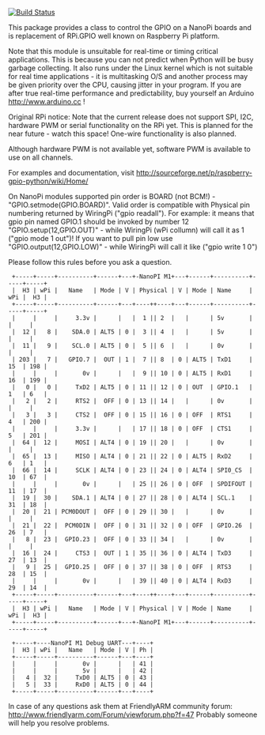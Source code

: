 [![Build Status](https://travis-ci.org/auto3000/RPi.GPIO_NP.svg?branch=master)](https://travis-ci.org/auto3000/RPi.GPIO_NP)

This package provides a class to control the GPIO on a NanoPi boards and is replacement of RPi.GPIO well known on Raspberry Pi platform.

Note that this module is unsuitable for real-time or timing critical applications.  This is because you can not predict when Python will be busy garbage collecting.  It also runs under the Linux kernel which is not suitable for real time applications - it is multitasking O/S and another process may be given priority over the CPU, causing jitter in your program.  If you are after true real-time performance and predictability, buy yourself an Arduino http://www.arduino.cc !

Original RPi notice:
Note that the current release does not support SPI, I2C, hardware PWM or serial functionality on the RPi yet.
This is planned for the near future - watch this space!  One-wire functionality is also planned.

Although hardware PWM is not available yet, software PWM is available to use on all channels.

For examples and documentation, visit http://sourceforge.net/p/raspberry-gpio-python/wiki/Home/


On NanoPi modules supported pin order is BOARD (not BCM!) - "GPIO.setmode(GPIO.BOARD)". 
Valid order is compatible with Physical pin numbering returned by WiringPi ("gpio readall"). For example: it means that gpio pin named GPIO.1 should be invoked by number 12 "GPIO.setup(12,GPIO.OUT)" - while WiringPi (wPi collumn) will call it as 1 ("gpio mode 1 out")! 
If you want to pull pin low use "GPIO.output(12,GPIO.LOW)" - while WiringPi will call it like ("gpio write 1 0")

Please follow this rules before you ask a question.
```
 +-----+-----+----------+------+---+-NanoPI M1+---+------+----------+-----+-----+  
 |  H3 | wPi |   Name   | Mode | V | Physical | V | Mode | Name     | wPi |  H3 |  
 +-----+-----+----------+------+---+----++----+---+------+----------+-----+-----+  
 |     |     |     3.3v |      |   |  1 || 2  |   |      | 5v       |     |     |  
 |  12 |   8 |    SDA.0 | ALT5 | 0 |  3 || 4  |   |      | 5v       |     |     |  
 |  11 |   9 |    SCL.0 | ALT5 | 0 |  5 || 6  |   |      | 0v       |     |     |  
 | 203 |   7 |   GPIO.7 |  OUT | 1 |  7 || 8  | 0 | ALT5 | TxD1     | 15  | 198 |  
 |     |     |       0v |      |   |  9 || 10 | 0 | ALT5 | RxD1     | 16  | 199 |  
 |   0 |   0 |     TxD2 | ALT5 | 0 | 11 || 12 | 0 | OUT  | GPIO.1   | 1   | 6   |  
 |   2 |   2 |     RTS2 |  OFF | 0 | 13 || 14 |   |      | 0v       |     |     |  
 |   3 |   3 |     CTS2 |  OFF | 0 | 15 || 16 | 0 | OFF  | RTS1     | 4   | 200 |  
 |     |     |     3.3v |      |   | 17 || 18 | 0 | OFF  | CTS1     | 5   | 201 |  
 |  64 |  12 |     MOSI | ALT4 | 0 | 19 || 20 |   |      | 0v       |     |     |  
 |  65 |  13 |     MISO | ALT4 | 0 | 21 || 22 | 0 | ALT5 | RxD2     | 6   | 1   |  
 |  66 |  14 |     SCLK | ALT4 | 0 | 23 || 24 | 0 | ALT4 | SPI0_CS  | 10  | 67  |  
 |     |     |       0v |      |   | 25 || 26 | 0 | OFF  | SPDIFOUT | 11  | 17  |  
 |  19 |  30 |    SDA.1 | ALT4 | 0 | 27 || 28 | 0 | ALT4 | SCL.1    | 31  | 18  |  
 |  20 |  21 | PCM0DOUT |  OFF | 0 | 29 || 30 |   |      | 0v       |     |     |  
 |  21 |  22 |  PCM0DIN |  OFF | 0 | 31 || 32 | 0 | OFF  | GPIO.26  | 26  | 7   |  
 |   8 |  23 |  GPIO.23 |  OFF | 0 | 33 || 34 |   |      | 0v       |     |     |  
 |  16 |  24 |     CTS3 |  OUT | 1 | 35 || 36 | 0 | ALT4 | TxD3     | 27  | 13  |  
 |   9 |  25 |  GPIO.25 |  OFF | 0 | 37 || 38 | 0 | OFF  | RTS3     | 28  | 15  |  
 |     |     |       0v |      |   | 39 || 40 | 0 | ALT4 | RxD3     | 29  | 14  |  
 +-----+-----+----------+------+---+----++----+---+------+----------+-----+-----+  
 |  H3 | wPi |   Name   | Mode | V | Physical | V | Mode | Name     | wPi |  H3 |  
 +-----+-----+----------+------+---+-NanoPI M1+---+------+----------+-----+-----+  
   
 +-----+----NanoPI M1 Debug UART---+----+  
 |  H3 | wPi |   Name   | Mode | V | Ph |  
 +-----+-----+----------+------+---+----+  
 |     |     |       0v |      |   | 41 |  
 |     |     |       5v |      |   | 42 |  
 |   4 |  32 |     TxD0 | ALT5 | 0 | 43 |  
 |   5 |  33 |     RxD0 | ALT5 | 0 | 44 |  
 +-----+-----+----------+------+---+----+  
 ```
In case of any questions ask them at FriendlyARM community forum: http://www.friendlyarm.com/Forum/viewforum.php?f=47
Probably someone will help you resolve problems.
